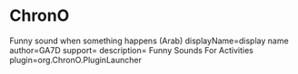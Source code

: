 # ChronO
Funny sound when something happens (Arab)
displayName=display name
author=GA7D
support=
description= Funny Sounds For Activities
plugin=org.ChronO.PluginLauncher
